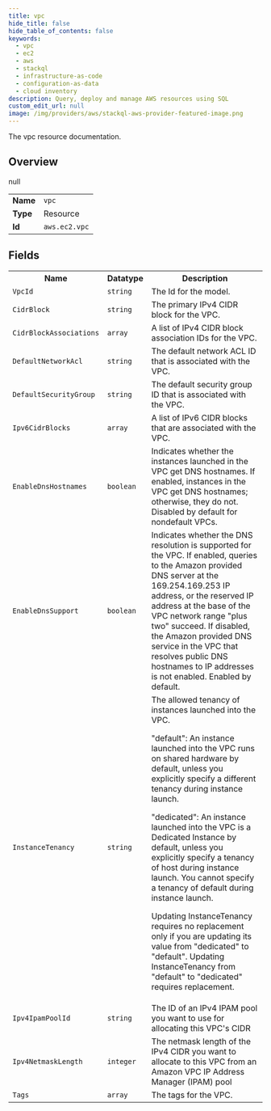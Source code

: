 ```yaml
---
title: vpc
hide_title: false
hide_table_of_contents: false
keywords:
  - vpc
  - ec2
  - aws
  - stackql
  - infrastructure-as-code
  - configuration-as-data
  - cloud inventory
description: Query, deploy and manage AWS resources using SQL
custom_edit_url: null
image: /img/providers/aws/stackql-aws-provider-featured-image.png
---
```

The vpc resource documentation.

## Overview
<table><tbody>
<tr><td><b>Name</b></td><td><code>vpc</code></td></tr>
<tr><td><b>Type</b></td><td>Resource</td></tr>
null
<tr><td><b>Id</b></td><td><code>aws.ec2.vpc</code></td></tr>
</tbody></table>

## Fields
<table><tbody>
<tr><th>Name</th><th>Datatype</th><th>Description</th></tr>
<tr><td><code>VpcId</code></td><td><code>string</code></td><td>The Id for the model.</td></tr><tr><td><code>CidrBlock</code></td><td><code>string</code></td><td>The primary IPv4 CIDR block for the VPC.</td></tr><tr><td><code>CidrBlockAssociations</code></td><td><code>array</code></td><td>A list of IPv4 CIDR block association IDs for the VPC.</td></tr><tr><td><code>DefaultNetworkAcl</code></td><td><code>string</code></td><td>The default network ACL ID that is associated with the VPC.</td></tr><tr><td><code>DefaultSecurityGroup</code></td><td><code>string</code></td><td>The default security group ID that is associated with the VPC.</td></tr><tr><td><code>Ipv6CidrBlocks</code></td><td><code>array</code></td><td>A list of IPv6 CIDR blocks that are associated with the VPC.</td></tr><tr><td><code>EnableDnsHostnames</code></td><td><code>boolean</code></td><td>Indicates whether the instances launched in the VPC get DNS hostnames. If enabled, instances in the VPC get DNS hostnames; otherwise, they do not. Disabled by default for nondefault VPCs.</td></tr><tr><td><code>EnableDnsSupport</code></td><td><code>boolean</code></td><td>Indicates whether the DNS resolution is supported for the VPC. If enabled, queries to the Amazon provided DNS server at the 169.254.169.253 IP address, or the reserved IP address at the base of the VPC network range "plus two" succeed. If disabled, the Amazon provided DNS service in the VPC that resolves public DNS hostnames to IP addresses is not enabled. Enabled by default.</td></tr><tr><td><code>InstanceTenancy</code></td><td><code>string</code></td><td>The allowed tenancy of instances launched into the VPC.

"default": An instance launched into the VPC runs on shared hardware by default, unless you explicitly specify a different tenancy during instance launch.

"dedicated": An instance launched into the VPC is a Dedicated Instance by default, unless you explicitly specify a tenancy of host during instance launch. You cannot specify a tenancy of default during instance launch.

Updating InstanceTenancy requires no replacement only if you are updating its value from "dedicated" to "default". Updating InstanceTenancy from "default" to "dedicated" requires replacement.</td></tr><tr><td><code>Ipv4IpamPoolId</code></td><td><code>string</code></td><td>The ID of an IPv4 IPAM pool you want to use for allocating this VPC's CIDR</td></tr><tr><td><code>Ipv4NetmaskLength</code></td><td><code>integer</code></td><td>The netmask length of the IPv4 CIDR you want to allocate to this VPC from an Amazon VPC IP Address Manager (IPAM) pool</td></tr><tr><td><code>Tags</code></td><td><code>array</code></td><td>The tags for the VPC.</td></tr>
</tbody></table>